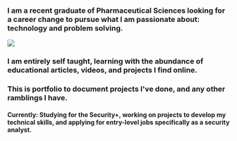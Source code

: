 ### I am a recent graduate of Pharmaceutical Sciences looking for a career change to pursue what I am passionate about: technology and problem solving.
<a href="https://www.linkedin.com/in/awad-abdullah/"><img src="https://img.shields.io/badge/-LinkedIn-0072b1?&style=for-the-badge&logo=linkedin&logoColor=white" /></a>

### I am entirely self taught, learning with the abundance of educational articles, videos, and projects I find online.
### This is portfolio to document projects I've done, and any other ramblings I have.

#### Currently: Studying for the Security+, working on projects to develop my technical skills, and applying for entry-level jobs specifically as a security analyst.

<!--
**rat-v/rat-v** is a ✨ _special_ ✨ repository because its `README.md` (this file) appears on your GitHub profile.

Here are some ideas to get you started:

- 🔭 I’m currently working on ...
- 🌱 I’m currently learning ...
- 👯 I’m looking to collaborate on ...
- 🤔 I’m looking for help with ...
- 💬 Ask me about ...
- 📫 How to reach me: ...
- 😄 Pronouns: ...
- ⚡ Fun fact: ...
-->
